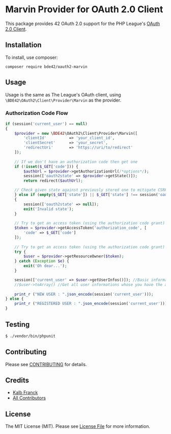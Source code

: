 # Marvin Provider for OAuth 2.0 Client

This package provides 42 OAuth 2.0 support for the PHP League's [OAuth 2.0 Client](https://github.com/thephpleague/oauth2-client).

## Installation

To install, use composer:

```
composer require bde42/oauth2-marvin
```

## Usage

Usage is the same as The League's OAuth client, using `\BDE42\OAuth2\Client\Provider\Marvin` as the provider.

### Authorization Code Flow

```php
if (session('current_user') == null)
{
    $provider = new \BDE42\OAuth2\Client\Provider\Marvin([
        'clientId'          => 'your_client_id',
        'clientSecret'      => 'your_secret',
        'redirectUri'       => 'https://uri/to/redirect'
    ]);
    
    // If we don't have an authorization code then get one
    if (!isset($_GET['code'])) {
        $authUrl = $provider->getAuthorizationUrl(/*options*/);
        session(['oauth2state' => $provider->getState()]);
        return redirect($authUrl);

    // Check given state against previously stored one to mitigate CSRF attack
    } else if (empty($_GET['state']) || $_GET['state'] !== session('oauth2state'))
    {
        session(['oauth2state' => null]);
        exit('Invalid state');
    }
    
    // Try to get an access token (using the authorization code grant)
    $token = $provider->getAccessToken('authorization_code', [
        'code' => $_GET['code']
    ]);
    
    // Try to get an access token (using the authorization code grant)
    try {
        $user = $provider->getResourceOwner($token);
    } catch (Exception $e) {
        exit('Oh dear...');
    }

    session(['current_user' => $user->getUserInfos()]); //Basic informations (uid, email, name and login)
    //$user->toArray() //Get all user informations whose you have the access authorization
    
    print_r ("NEW USER : ".json_encode(session('current_user')));
} else {
    print_r ("REGISTERED USER : ".json_encode(session('current_user')));
}
```

## Testing

``` bash
$ ./vendor/bin/phpunit
```

## Contributing

Please see [CONTRIBUTING](https://github.com/bde42/oauth2-marvin/blob/master/CONTRIBUTING.md) for details.


## Credits

- [Kalb Franck](https://github.com/bde42)
- [All Contributors](https://github.com/bde42/oauth2-marvin/contributors)


## License

The MIT License (MIT). Please see [License File](https://github.com/bde42/oauth2-marvin/blob/master/LICENSE) for more information.
